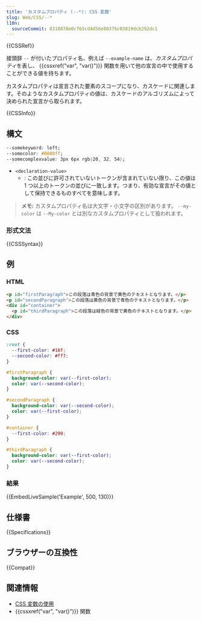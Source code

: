 ```yaml
---
title: 'カスタムプロパティ (--*): CSS 変数'
slug: Web/CSS/--*
l10n:
  sourceCommit: 8318078e0cf65cd4d56e80376c03019dcb292dc1
---
```


{{CSSRef}}

接頭辞 `--` が付いたプロパティ名、例えば `--example-name` は、*カスタムプロパティ*を表し、 {{cssxref("var", "var()")}} 関数を用いて他の宣言の中で使用することができる値を持ちます。

カスタムプロパティは宣言された要素のスコープになり、カスケードに関連します。そのようなカスタムプロパティの値は、カスケードのアルゴリズムによって決められた宣言から取られます。

{{CSSInfo}}

## 構文

```css
--somekeyword: left;
--somecolor: #0000ff;
--somecomplexvalue: 3px 6px rgb(20, 32, 54);
```

- `<declaration-value>`
  - : この並びに許可されていないトークンが含まれていない限り、この値は 1 つ以上のトークンの並びに一致します。つまり、有効な宣言がその値として保持できるものすべてを意味します。

> **メモ:** カスタムプロパティ名は大文字・小文字の区別があります。 `--my-color` は `--My-color` とは別なカスタムプロパティとして扱われます。

### 形式文法

{{CSSSyntax}}

## 例

### HTML

```html
<p id="firstParagraph">この段落は青色の背景で黄色のテキストとなります。</p>
<p id="secondParagraph">この段落は黄色の背景で青色のテキストとなります。</p>
<div id="container">
  <p id="thirdParagraph">この段落は緑色の背景で黄色のテキストとなります。</p>
</div>
```

### CSS

```css
:root {
  --first-color: #16f;
  --second-color: #ff7;
}

#firstParagraph {
  background-color: var(--first-color);
  color: var(--second-color);
}

#secondParagraph {
  background-color: var(--second-color);
  color: var(--first-color);
}

#container {
  --first-color: #290;
}

#thirdParagraph {
  background-color: var(--first-color);
  color: var(--second-color);
}
```

### 結果

{{EmbedLiveSample('Example', 500, 130)}}

## 仕様書

{{Specifications}}

## ブラウザーの互換性

{{Compat}}

## 関連情報

- [CSS 変数の使用](/ja/docs/Web/CSS/Using_CSS_custom_properties)
- {{cssxref("var", "var()")}} 関数
